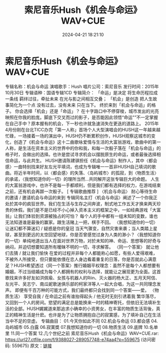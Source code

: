﻿---
title: 索尼音乐Hush《机会与命运》WAV+CUE
date: 2024-04-21 18:21:10
categories: WAV车载音乐、镜像
tags: 华语中文
---
# 索尼音乐Hush《机会与命运》WAV+CUE

专辑名称：机会与命运
演唱歌手：Hush
唱片公司：索尼音乐
发行时间：2015年10月30日
专辑语种：国语专辑1CD
专辑简介：
「命运」是决定
将生命历程拉成一条线
羁绊过往，牵扯未来
在光与影之间相互交叠；
「机会」是创造
把人生故事简化为一个点
没有过去，没有未来
只在当下。
终於来到「机会与命运」的格子。
你会选择「机会」还是「命运」？
在十字路口中不停穿梭，城市发出的光亮映照在你我的脸庞。脚底下交叉而过的影子，是否能因此领悟“命运"”不一定掌握在自己手中？原本握有的机会，下一秒也许就急速消失在更迭的道路上。
2015年4月份刚在台北TICC办完「第一人称」首场个人大型演唱会的HUSH这一年越来越忙碌，一场接着一场的演出中，HUSH仍不断累积创作，HUSH观察这城市的变化，创造了《机会与命运》这十二曲歌咏爱情与生活的大富翁游戏，歌曲中的第一人称，是生活在资本主义的世界中的你和我，和每一次骰子落在「机会与命运」的格子时，会做出的选择。也许是尝试寻求机会以摆脱原生的命运，或者最後选择相信命运，与此共生。
HUSH邀请陈建骐担任《机会与命运》制作人，其中〈都会感〉一曲特别找来好友左光平填词，也成为专辑唯一一首非HUSH自己填词的歌曲。将近半年时间，以〈都会感〉的失落、〈岛屿城市〉的孤寂，到〈物质生活〉的承诺，〈我想知道你的一切〉的理所当然...共同解开这张专辑巨大的命题。
人生的大富翁游戏中，也许不是每一手都顺利，但是我们都有选择的权力，在游戏结束之前，还有机会再踯一次骰子。
[ 专辑歌曲推荐 ]
〈机会与命运〉
耐心等待生命的邀请 / 邀请机会与命运的来到
专辑同名主打〈机会与命运〉阐述了一个你我正处於其中的疯狂世界。我们在生活与生存之间奔波，制式地工作五天才换来两天珍贵的休假。我们是不是已经不小心掉入资本主义的框架之中，一如经典游戏「大富翁」让我们体验到资源被独占的可怕？
每个人的手中都有一组未知的变数，谁也无法知道谁是最後的赢家。跟生活赌上一把，棋手不回。
〈我想知道你的一切〉
让迷幻都不算迷幻 / 疑惑是你的皇冠
当天气骤变，自然灾害来袭；当人类踏上星球，甚至到更远的太空回望地球，你是否曾感觉过身为人类的渺小？〈我想知道你的一切〉单纯地道出当人在面对世界万物，对於未知的神、命运、思想等的好奇与纳闷，并迫切想要知道所有暧昧不明的一切，寻求解答。
〈同一个答案〉
就让他们去猜 / 就让我们愉快
在爱的过程并非每个人都能称心如愿，有些人爱得艰难，不被外人所接受，但只要能依偎在恋人身边看着重复的日落，你是否就此心满意足？HUSH希望透过〈同一个答案〉推行婚姻平权理念：虽然不是每个人都想要有婚姻，不过当结婚成为每个人都拥有的权利与选择，就能让之展现更为全面。这首歌找来许多好友如洪佩瑜、女孩与机器人的Riin、灭火器的杨大正、五月天阿信、左光平、吴志宁、南瓜妮歌迷俱乐部的柯家洋等人一起大合唱，为这一共同理念发声。
即便有千百万种的可能方式，我们最终都只会找到同一个答案——爱。
〈物质生活〉
享受自我 / 在命运之前有谁抬得起头 / 他无时无刻引诱着我
繁华落尽，又回到一个人的房间。慾望的满足总是能换来一时的精神寄托，但依旧无法填补生活的全部。HUSH娓娓道来那追求小确幸的小资男女，在丰富的物质生活背後，真正的精神生活是什麽。也许是为了让物质拥抱自己的寂寞感，为了填补自己在生活当中不足的空虚。
专辑曲目：
01.今天你如此不同
02.机会与命运
03.都会感
04.岛屿城市
05.白露
06.寂寞奬
07.我想知道你的一切
08.物质生活
09.底牌
10.名单里
11.同一个答案
12.几个世纪之前
索尼音乐Hush《机会与命运》WAV+CUE.rar: https://url27.ctfile.com/f/9388027-289057748-e74aa4?p=559675
(访问密码: 559675)
原文：[链接](https://blog.sina.com.cn/s/blog_1647c7e760103159f.html)